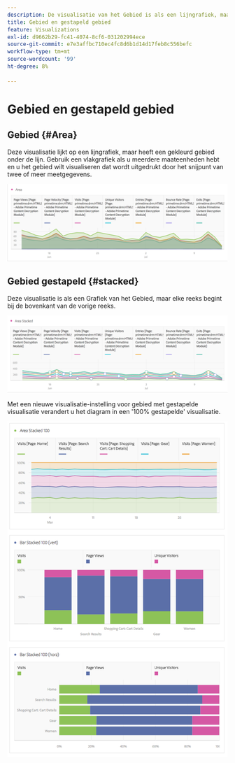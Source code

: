 ```yaml
---
description: De visualisatie van het Gebied is als een lijngrafiek, maar met een gekleurd gebied onder de lijn.
title: Gebied en gestapeld gebied
feature: Visualizations
exl-id: d9662b29-fc41-4074-8cf6-031202994ece
source-git-commit: e7e3affbc710ec4fc8d6b1d14d17feb8c556befc
workflow-type: tm+mt
source-wordcount: '99'
ht-degree: 8%

---
```


# Gebied en gestapeld gebied

## Gebied {#Area}

Deze visualisatie lijkt op een lijngrafiek, maar heeft een gekleurd gebied onder de lijn. Gebruik een vlakgrafiek als u meerdere maateenheden hebt en u het gebied wilt visualiseren dat wordt uitgedrukt door het snijpunt van twee of meer meetgegevens.

![](assets/area.png)

## Gebied gestapeld {#stacked}

Deze visualisatie is als een Grafiek van het Gebied, maar elke reeks begint bij de bovenkant van de vorige reeks.

![](assets/area-stacked.png)

Met een nieuwe visualisatie-instelling voor gebied met gestapelde visualisatie verandert u het diagram in een &#39;100% gestapelde&#39; visualisatie.

![](assets/areastacked100.png)
